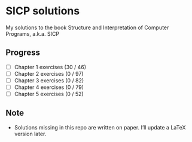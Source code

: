 # SICP solutions
My solutions to the book Structure and Interpretation of Computer Programs, a.k.a. SICP

## Progress
- [ ] Chapter 1 exercises (30 / 46)
- [ ] Chapter 2 exercises (0 / 97)
- [ ] Chapter 3 exercises (0 / 82)
- [ ] Chapter 4 exercises (0 / 79)
- [ ] Chapter 5 exercises (0 / 52)

## Note
- Solutions missing in this repo are written on paper. I’ll update a LaTeX version later.
